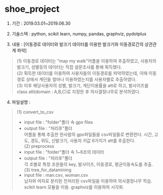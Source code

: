 # shoe_project


1. 기간 : 2019.03.01~2019.06.30  

2. 기술스택 : python, scikit learn, numpy, pandas, graphviz, pydotplus  

3. 내용 : [이동경로 데이터와 발크기 데이터를 이용한 발크기와 이동경로간의 상관관계 파악]  
>(1) 이동경로 데이터는 "map my walk"어플을 이용하여 추출하였고, 사용자의 발크기, 성별등의 데이터는 직접 설문조사를 통해 획득했다.  
>(2) 획득한 데이터를 이용하여 사용자들의 이동경로를 파악하였는데, 이때 이동경로 상에서 계단을 얼마나 이용하였는지를 사용자별로 추출하였다.  
>(3) 이후 해당사용자의 성별, 발크기, 계단이용률을 att로 하고, 발사이즈를 class att(domain : A,B,C)로 지정한 후 의사결정나무로 분석하였다.
 
4. 파일설명 :  
>(1) convert_to_csv  
>- input file  : "folder"폴더 속 gpx files  
>- output file : "처리후"폴더  
>어플을 통해 추출한 한사람의 gpx파일들을 csv파일들로 변환한다. 시간, 고도, 경도, 위도, 신발크기, 사용자 키값 6가지가 att를 추출한다.  
>(2) preprocess  
>- input file  : "folder"폴더 속 1~6조의 데이터  
>- output file : "처리후"폴더  
>각 조별로 특정 조원들의 key, 발사이즈, 이동경로, 평균이동속도를 추출.  
>(3) tree_for_datamining  
>- input file  : man.csv, woman.csv  
>남자와 여자로 분리된 전처리된 csv파일을 이용하여 의사결정나무 학습. scikit learn 모듈을 이용. graphviz를 이용하여 시각화.  

   
   
   
